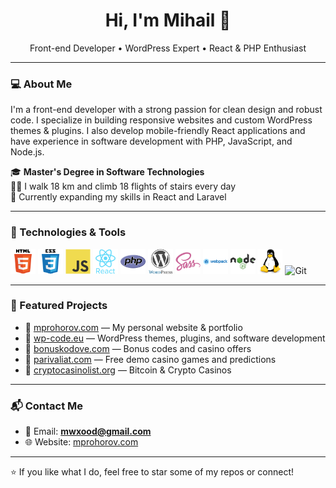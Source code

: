 <h1 align="center">Hi, I'm Mihail 👋</h1>
<p align="center">
  Front-end Developer • WordPress Expert • React & PHP Enthusiast
</p>

---

### 💻 About Me

I'm a front-end developer with a strong passion for clean design and robust code. I specialize in building responsive websites and custom WordPress themes & plugins. I also develop mobile-friendly React applications and have experience in software development with PHP, JavaScript, and Node.js.

🎓 **Master's Degree in Software Technologies**  
🏃‍♂️ I walk 18 km and climb 18 flights of stairs every day  
🌱 Currently expanding my skills in React and Laravel

---

### 🔧 Technologies & Tools

<p align="left">
  <img src="https://raw.githubusercontent.com/devicons/devicon/master/icons/html5/html5-original-wordmark.svg" alt="HTML5" width="40" height="40"/>
  <img src="https://raw.githubusercontent.com/devicons/devicon/master/icons/css3/css3-original-wordmark.svg" alt="CSS3" width="40" height="40"/>
  <img src="https://raw.githubusercontent.com/devicons/devicon/master/icons/javascript/javascript-original.svg" alt="JavaScript" width="40" height="40"/>
  <img src="https://raw.githubusercontent.com/devicons/devicon/master/icons/react/react-original-wordmark.svg" alt="React" width="40" height="40"/>
  <img src="https://raw.githubusercontent.com/devicons/devicon/master/icons/php/php-original.svg" alt="PHP" width="40" height="40"/>
  <img src="https://raw.githubusercontent.com/devicons/devicon/master/icons/wordpress/wordpress-original.svg" alt="WordPress" width="40" height="40"/>
  <img src="https://raw.githubusercontent.com/devicons/devicon/master/icons/sass/sass-original.svg" alt="Sass" width="40" height="40"/>
  <img src="https://raw.githubusercontent.com/devicons/devicon/master/icons/webpack/webpack-original-wordmark.svg" alt="Webpack" width="40" height="40"/>
  <img src="https://raw.githubusercontent.com/devicons/devicon/master/icons/nodejs/nodejs-original-wordmark.svg" alt="Node.js" width="40" height="40"/>
  <img src="https://raw.githubusercontent.com/devicons/devicon/master/icons/linux/linux-original.svg" alt="Linux" width="40" height="40"/>
  <img src="https://www.vectorlogo.zone/logos/git-scm/git-scm-icon.svg" alt="Git" width="40" height="40"/>
</p>

---

### 🧩 Featured Projects

- 🔗 [mprohorov.com](https://mprohorov.com) — My personal website & portfolio  
- 🔗 [wp-code.eu](https://wp-code.eu) — WordPress themes, plugins, and software development  
- 🔗 [bonuskodove.com](https://bonuskodove.com) — Bonus codes and casino offers  
- 🔗 [parivaliat.com](https://parivaliat.com) — Free demo casino games and predictions
- 🔗 [cryptocasinolist.org](https://cryptocasinolist.org) — Bitcoin & Crypto Casinos 

---

### 📬 Contact Me

- 📧 Email: **mwxood@gmail.com**
- 🌐 Website: [mprohorov.com](https://mprohorov.com)

---

⭐ If you like what I do, feel free to star some of my repos or connect!

